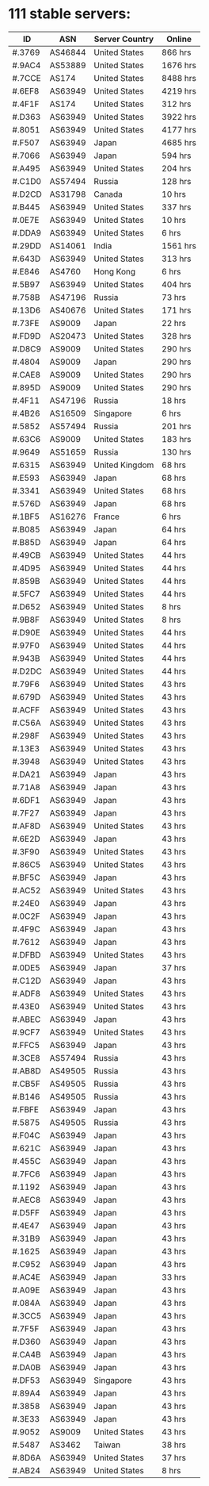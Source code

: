 # 111 stable servers:

| ID | ASN | Server Country | Online |
| ------ | ------ | ------ | ------ |
| #.3769 | AS46844 | United States | 866 hrs |
| #.9AC4 | AS53889 | United States | 1676 hrs |
| #.7CCE | AS174 | United States | 8488 hrs |
| #.6EF8 | AS63949 | United States | 4219 hrs |
| #.4F1F | AS174 | United States | 312 hrs |
| #.D363 | AS63949 | United States | 3922 hrs |
| #.8051 | AS63949 | United States | 4177 hrs |
| #.F507 | AS63949 | Japan | 4685 hrs |
| #.7066 | AS63949 | Japan | 594 hrs |
| #.A495 | AS63949 | United States | 204 hrs |
| #.C1D0 | AS57494 | Russia | 128 hrs |
| #.D2CD | AS31798 | Canada | 10 hrs |
| #.B445 | AS63949 | United States | 337 hrs |
| #.0E7E | AS63949 | United States | 10 hrs |
| #.DDA9 | AS63949 | United States | 6 hrs |
| #.29DD | AS14061 | India | 1561 hrs |
| #.643D | AS63949 | United States | 313 hrs |
| #.E846 | AS4760 | Hong Kong | 6 hrs |
| #.5B97 | AS63949 | United States | 404 hrs |
| #.758B | AS47196 | Russia | 73 hrs |
| #.13D6 | AS40676 | United States | 171 hrs |
| #.73FE | AS9009 | Japan | 22 hrs |
| #.FD9D | AS20473 | United States | 328 hrs |
| #.D8C9 | AS9009 | United States | 290 hrs |
| #.4804 | AS9009 | Japan | 290 hrs |
| #.CAE8 | AS9009 | United States | 290 hrs |
| #.895D | AS9009 | United States | 290 hrs |
| #.4F11 | AS47196 | Russia | 18 hrs |
| #.4B26 | AS16509 | Singapore | 6 hrs |
| #.5852 | AS57494 | Russia | 201 hrs |
| #.63C6 | AS9009 | United States | 183 hrs |
| #.9649 | AS51659 | Russia | 130 hrs |
| #.6315 | AS63949 | United Kingdom | 68 hrs |
| #.E593 | AS63949 | Japan | 68 hrs |
| #.3341 | AS63949 | United States | 68 hrs |
| #.576D | AS63949 | Japan | 68 hrs |
| #.1BF5 | AS16276 | France | 6 hrs |
| #.B085 | AS63949 | Japan | 64 hrs |
| #.B85D | AS63949 | Japan | 64 hrs |
| #.49CB | AS63949 | United States | 44 hrs |
| #.4D95 | AS63949 | United States | 44 hrs |
| #.859B | AS63949 | United States | 44 hrs |
| #.5FC7 | AS63949 | United States | 44 hrs |
| #.D652 | AS63949 | United States | 8 hrs |
| #.9B8F | AS63949 | United States | 8 hrs |
| #.D90E | AS63949 | United States | 44 hrs |
| #.97F0 | AS63949 | United States | 44 hrs |
| #.943B | AS63949 | United States | 44 hrs |
| #.D2DC | AS63949 | United States | 44 hrs |
| #.79F6 | AS63949 | United States | 43 hrs |
| #.679D | AS63949 | United States | 43 hrs |
| #.ACFF | AS63949 | United States | 43 hrs |
| #.C56A | AS63949 | United States | 43 hrs |
| #.298F | AS63949 | United States | 43 hrs |
| #.13E3 | AS63949 | United States | 43 hrs |
| #.3948 | AS63949 | United States | 43 hrs |
| #.DA21 | AS63949 | Japan | 43 hrs |
| #.71A8 | AS63949 | Japan | 43 hrs |
| #.6DF1 | AS63949 | Japan | 43 hrs |
| #.7F27 | AS63949 | Japan | 43 hrs |
| #.AF8D | AS63949 | United States | 43 hrs |
| #.6E2D | AS63949 | Japan | 43 hrs |
| #.3F90 | AS63949 | United States | 43 hrs |
| #.86C5 | AS63949 | United States | 43 hrs |
| #.BF5C | AS63949 | Japan | 43 hrs |
| #.AC52 | AS63949 | United States | 43 hrs |
| #.24E0 | AS63949 | Japan | 43 hrs |
| #.0C2F | AS63949 | Japan | 43 hrs |
| #.4F9C | AS63949 | Japan | 43 hrs |
| #.7612 | AS63949 | Japan | 43 hrs |
| #.DFBD | AS63949 | United States | 43 hrs |
| #.0DE5 | AS63949 | Japan | 37 hrs |
| #.C12D | AS63949 | Japan | 43 hrs |
| #.ADF8 | AS63949 | United States | 43 hrs |
| #.43E0 | AS63949 | United States | 43 hrs |
| #.ABEC | AS63949 | Japan | 43 hrs |
| #.9CF7 | AS63949 | United States | 43 hrs |
| #.FFC5 | AS63949 | Japan | 43 hrs |
| #.3CE8 | AS57494 | Russia | 43 hrs |
| #.AB8D | AS49505 | Russia | 43 hrs |
| #.CB5F | AS49505 | Russia | 43 hrs |
| #.B146 | AS49505 | Russia | 43 hrs |
| #.FBFE | AS63949 | Japan | 43 hrs |
| #.5875 | AS49505 | Russia | 43 hrs |
| #.F04C | AS63949 | Japan | 43 hrs |
| #.621C | AS63949 | Japan | 43 hrs |
| #.455C | AS63949 | Japan | 43 hrs |
| #.7FC6 | AS63949 | Japan | 43 hrs |
| #.1192 | AS63949 | Japan | 43 hrs |
| #.AEC8 | AS63949 | Japan | 43 hrs |
| #.D5FF | AS63949 | Japan | 43 hrs |
| #.4E47 | AS63949 | Japan | 43 hrs |
| #.31B9 | AS63949 | Japan | 43 hrs |
| #.1625 | AS63949 | Japan | 43 hrs |
| #.C952 | AS63949 | Japan | 43 hrs |
| #.AC4E | AS63949 | Japan | 33 hrs |
| #.A09E | AS63949 | Japan | 43 hrs |
| #.084A | AS63949 | Japan | 43 hrs |
| #.3CC5 | AS63949 | Japan | 43 hrs |
| #.7F5F | AS63949 | Japan | 43 hrs |
| #.D360 | AS63949 | Japan | 43 hrs |
| #.CA4B | AS63949 | Japan | 43 hrs |
| #.DA0B | AS63949 | Japan | 43 hrs |
| #.DF53 | AS63949 | Singapore | 43 hrs |
| #.89A4 | AS63949 | Japan | 43 hrs |
| #.3858 | AS63949 | Japan | 43 hrs |
| #.3E33 | AS63949 | Japan | 43 hrs |
| #.9052 | AS9009 | United States | 43 hrs |
| #.5487 | AS3462 | Taiwan | 38 hrs |
| #.8D6A | AS63949 | United States | 37 hrs |
| #.AB24 | AS63949 | United States | 8 hrs |

